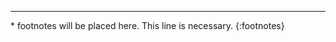 ___
<!-- ##### Footnotes: -->

<div class="ftm-footnotes" markdown="1">
  * footnotes will be placed here. This line is necessary.
  {:footnotes}
</div>
